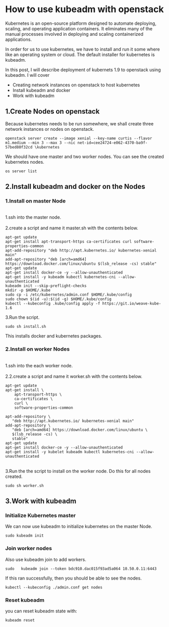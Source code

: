 # How to use kubeadm with openstack

Kubernetes is an open-source platform designed to automate deploying, scaling, and operating application containers.
It eliminates many of the manual processes involved in deploying and scaling containerized applications.

In order for us to use kubernetes, we have to install and run it some where like an operating system or cloud. The default installer
for kubernetes is kubeadm. 

In this post, I will describe deployment of kubernets 1.9 to openstack using kubeadm. I will cover

+ Creating network instances on openstack to host kubernetes
+ Install kubeadm and docker
+ Work with kubeadm
    
## 1.Create Nodes on openstack

Because kubernetes needs to be run somewhere, we shall create three network instances or nodes on openstack. 

    openstack server create --image xenial --key-name curtis --flavor m1.medium --min 3 --max 3 --nic net-id=cee24724-e062-4370-ba9f-57bed80f32cd \kubernetes

We should have one master and two worker nodes. You can see the created kubernetes nodes.

    os server list

## 2.Install kubeadm and docker on the Nodes

### 1.Install on master Node

<br> 1.ssh into the master node. </br>
<br> 2.create a script and name it master.sh with the contents below. </br>

    apt-get update
    apt-get install apt-transport-https ca-certificates curl software-properties-common
    apt-add-repository "deb http://apt.kubernetes.io/ kubernetes-xenial main"
    add-apt-repository "deb [arch=amd64] https://download.docker.com/linux/ubuntu $(lsb_release -cs) stable"
    apt-get update
    apt-get install docker-ce -y --allow-unauthenticated
    apt-get install -y kubeadm kubectl kubernetes-cni --allow-unauthenticated
    kubeadm init --skip-preflight-checks
    mkdir -p $HOME/.kube
    sudo cp -i /etc/kubernetes/admin.conf $HOME/.kube/config
    sudo chown $(id -u):$(id -g) $HOME/.kube/config
    kubectl --kubeconfig .kube/config apply -f https://git.io/weave-kube-1.6
 
 3.Run the script.
 
    sudo sh install.sh
    
This installs docker and kubernetes packages.

### 2.Install on worker Nodes

<br> 1.ssh into the each worker node. </br>
<br>2.2.create a script and name it worker.sh with the contents below.  </br>

    apt-get update
    apt-get install \
        apt-transport-https \
        ca-certificates \
        curl \
        software-properties-common

    apt-add-repository \
       "deb http://apt.kubernetes.io/ kubernetes-xenial main"
    add-apt-repository \
       "deb [arch=amd64] https://download.docker.com/linux/ubuntu \
       $(lsb_release -cs) \
       stable"
    apt-get update
    apt-get install docker-ce -y --allow-unauthenticated
    apt-get install -y kubelet kubeadm kubectl kubernetes-cni --allow-unauthenticated

<br> 3.Run the the script to install on the worker node. Do this for all nodes created.</br>
 
    sudo sh worker.sh

## 3.Work with kubeadm

### Initialize Kubernetes master

We can now use kubeadm to initialize kubernetes on the master Node.

    sudo kubeadm init
    
### Join worker nodes

Also use kubeadm join to add workers.

    sudo   kubeadm join --token bdc910.dac015f93ad5a064 10.50.0.11:6443
    
If this ran successfully, then you should be able to see the nodes.

    kubectl --kubeconfig ./admin.conf get nodes

### Reset kubeadm

you can reset kubeadm state with:

    kubeadm reset

